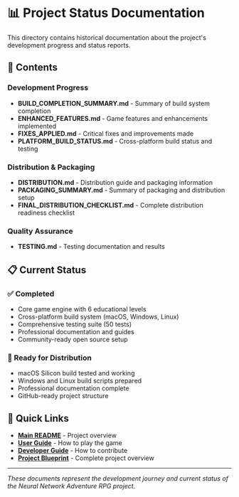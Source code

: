 # 📊 Project Status Documentation

This directory contains historical documentation about the project's development progress and status reports.

## 📁 Contents

### Development Progress
- **BUILD_COMPLETION_SUMMARY.md** - Summary of build system completion
- **ENHANCED_FEATURES.md** - Game features and enhancements implemented
- **FIXES_APPLIED.md** - Critical fixes and improvements made
- **PLATFORM_BUILD_STATUS.md** - Cross-platform build status and testing

### Distribution & Packaging
- **DISTRIBUTION.md** - Distribution guide and packaging information
- **PACKAGING_SUMMARY.md** - Summary of packaging and distribution setup
- **FINAL_DISTRIBUTION_CHECKLIST.md** - Complete distribution readiness checklist

### Quality Assurance
- **TESTING.md** - Testing documentation and results

## 📋 Current Status

### ✅ Completed
- Core game engine with 6 educational levels
- Cross-platform build system (macOS, Windows, Linux)
- Comprehensive testing suite (50 tests)
- Professional documentation and guides
- Community-ready open source setup

### 🎯 Ready for Distribution
- macOS Silicon build tested and working
- Windows and Linux build scripts prepared
- Professional documentation complete
- GitHub-ready project structure

## 🔗 Quick Links

- **[Main README](../../README.md)** - Project overview
- **[User Guide](../user_guide/README.md)** - How to play the game
- **[Developer Guide](../developer_guide/README.md)** - How to contribute
- **[Project Blueprint](../../PROJECT_BLUEPRINT.md)** - Complete project overview

---

*These documents represent the development journey and current status of the Neural Network Adventure RPG project.*
